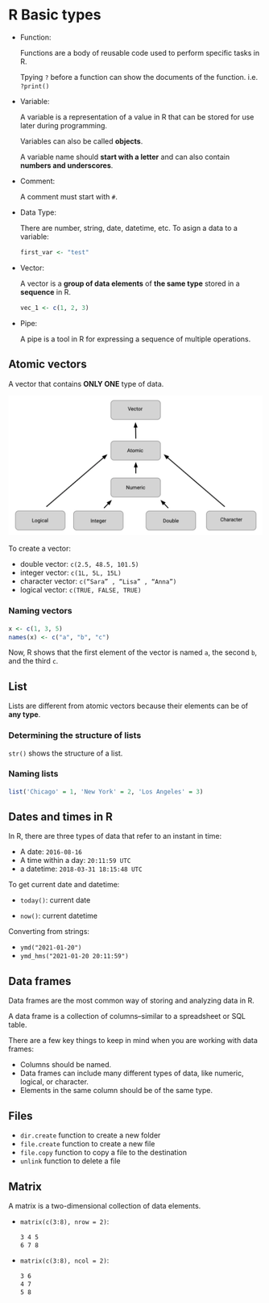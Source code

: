 # R Basic types

- Function:

  Functions are a body of reusable code used to perform specific tasks in R.

  Tpying `?` before a function can show the documents of the function. i.e. `?print()`

- Variable:

  A variable is a representation of a value in R that can be stored for use later during programming.

  Variables can also be called **objects**.

  A variable name should **start with a letter** and can also contain **numbers and underscores**.

- Comment:

  A comment must start with `#`.

- Data Type:

  There are number, string, date, datetime, etc. To asign a data to a variable:

  ```r
  first_var <- "test"
  ```

- Vector:

  A vector is a **group of data elements** of **the same type** stored in a **sequence** in R.

  ```r
  vec_1 <- c(1, 2, 3)
  ```

- Pipe:

  A pipe is a tool in R for expressing a sequence of multiple operations.

## Atomic vectors

A vector that contains **ONLY ONE** type of data.

![vector-types](./images/vector-types.png)

To create a vector:

- double vector: `c(2.5, 48.5, 101.5)`
- integer vector: `c(1L, 5L, 15L)`
- character vector: `c(“Sara” , “Lisa” , “Anna”)`
- logical vector: `c(TRUE, FALSE, TRUE)`

### Naming vectors

```r
x <- c(1, 3, 5)
names(x) <- c("a", "b", "c")
```

Now, R shows that the first element of the vector is named `a`, the second `b`, and the third `c`.

## List

Lists are different from atomic vectors because their elements can be of **any type**.

### Determining the structure of lists

`str()` shows the structure of a list.

### Naming lists

```r
list('Chicago' = 1, 'New York' = 2, 'Los Angeles' = 3)
```

## Dates and times in R

In R, there are three types of data that refer to an instant in time:

- A date: `2016-08-16`
- A time within a day: `20:11:59 UTC`
- a datetime: `2018-03-31 18:15:48 UTC`

To get current date and datetime:

- `today()`: current date

- `now()`: current datetime

Converting from strings:

- `ymd("2021-01-20")`
- `ymd_hms("2021-01-20 20:11:59")`

## Data frames

Data frames are the most common way of storing and analyzing data in R.

A data frame is a collection of columns–similar to a spreadsheet or SQL table.

There are a few key things to keep in mind when you are working with data frames:

- Columns should be named.
- Data frames can include many different types of data, like numeric, logical, or character.
- Elements in the same column should be of the same type.

## Files

- `dir.create` function to create a new folder
- `file.create` function to create a new file
- `file.copy` function to copy a file to the destination
- `unlink` function to delete a file

## Matrix

A matrix is a two-dimensional collection of data elements.

- `matrix(c(3:8), nrow = 2)`:

  ```
  3 4 5
  6 7 8
  ```

- `matrix(c(3:8), ncol = 2)`:

  ```
  3 6
  4 7
  5 8
  ```
